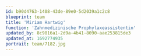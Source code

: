```yaml
---
id: b90d4763-1408-43de-89e0-5d2039a1c2c8
blueprint: team
title: 'Miriam Hartwig'
function: 'Zahnmedizinische Prophylaxeassistentin'
updated_by: 8c9816a1-2d9a-4b41-8090-aae253815de3
updated_at: 1692774935
portrait: team/7182.jpg
---
```

